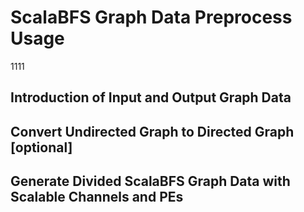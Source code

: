 # ScalaBFS Graph Data Preprocess Usage

1111

## Introduction of Input and Output Graph Data

## Convert Undirected Graph to Directed Graph [optional]

## Generate Divided ScalaBFS Graph Data with Scalable Channels and PEs

## 